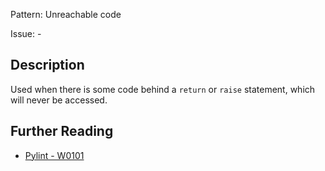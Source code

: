 Pattern: Unreachable code

Issue: -

## Description

Used when there is some code behind a `return` or `raise` statement, which will never be accessed.

## Further Reading

* [Pylint - W0101](http://pylint-messages.wikidot.com/messages:w0101)